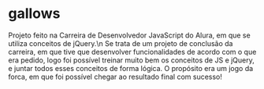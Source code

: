 # gallows

Projeto feito na Carreira de Desenvolvedor JavaScript do Alura, em que se utiliza conceitos de jQuery.\n
Se trata de um projeto de conclusão da carreira, em que tive que desenvolver funcionalidades de acordo com o que era pedido, logo foi possível treinar muito bem os conceitos de JS e jQuery, e juntar todos esses conceitos de forma lógica.
O propósito era um jogo da forca, em que foi possível chegar ao resultado final com sucesso!
